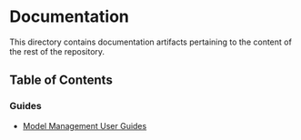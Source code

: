 # Documentation

This directory contains documentation artifacts pertaining to the content of the rest of the repository.

## Table of Contents

### Guides

-   [Model Management User Guides](guides/index.md)

